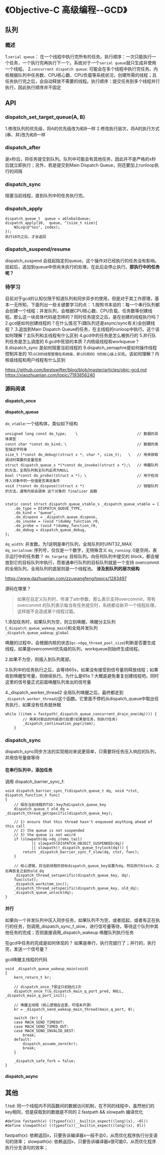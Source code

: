 # 《Objective-C 高级编程--GCD》

## 队列
### 概述
1.`serial queue`： 在一个线程中执行完所有的任务。执行顺序：一次只能执行一个任务，一个执行完再执行下一个。系统对于一个`serial queue`就只生成并使用一个线程。
2.`concurrent dispatch queue`: 可能会在多个线程中执行完任务。内核根据队列中任务数、CPU核心数、CPU负载等系统状况，创建所需的线程；且任务执行完之后，会自动释放不需要的线程。执行顺序：提交任务到多个线程并行执行，因此执行顺序并不固定

## API 
### dispatch_set_target_queue(A, B)
1.修改队列的优先级，将A的优先级改为和B一样
2.修改执行层次，将A的执行方式(串、并)改为和B一样

### dispatch_after
是x秒后，将任务提交到队列。队列中可能会有其他任务，因此并不是严格的x秒后就立即执行；另外，若是提交到Main Dispatch Queue，则还要加上runloop执行的间隔

### dispatch_sync
阻塞当前线程，直到队列中的任务执行完。

### dispatch_apply
```
dispatch_queue_t  queue = aGlobalQueue;
dispatch_apply(10,  queue, ^(size_t size){
    NSLog(@"%zu", index);
});
执行10次之后，才会返回
```

### dispatch_suspend/resume
dispatch_suspend 会挂起指定的queue，这个操作对已经执行的任务没有影响。挂起后，追加到queue中但尚未执行的处理，在此后会停止执行。**那执行中的任务呢？**

### 待学习
目前对于gcd的认知仅限于知道队列和同步异步的使用，但是对于其工作原理，基本一无所知，下面列出一些关键要学习的点：
1.按照书本说的：每一个串行队列都会创建一个线程；并发队列，会根据CPU核心数、CPU负载、任务数等创建线程。那么这一块具体代码是怎样的？同时任务提交之后，是在创建的线程执行吗？
2.gcd是如何创建线程的？在什么情况下(跟队列还是async/sync有关)会创建线程？
3.追加到Main Dispatch Queue的任务，在主线程的runloop中执行。这个该如何理解？主队列和主线程有什么区别
4.gcd中的任务是怎么被执行的
5.并行队列任务是怎么调度的
6.gcd中死锁的本质
7.内核级线程和workqueue？
8.dispatch_sync 是如何阻塞当前线程的
9.dispatch_semaphre是如何操作线程控制并发的
10.`GCD的线程管理在系统级，即iOS和OS X的核心级上实现`。该如何理解？内核级线程和用户线程有什么区别

https://github.com/bestswifter/blog/blob/master/articles/objc-gcd.md
https://xiaozhuanlan.com/topic/7193856240
### 源码阅读
#### dispatch_once

#### dispatch_queue
`do_vtable`:一个结构体，类似如下结构
```
unsigned long const do_type;    \                           // 数据的具体类型
const char *const do_kind; \                                // 数据的类型描述字符串
size_t (*const do_debug)(struct x *, char *, size_t);   \   // 用来获取调试时需要的变量信息
struct dispatch_queue_s *(*const do_invoke)(struct x *);\   // 唤醒队列的方法，全局队列和主队列此项为NULL
bool (*const do_probe)(struct x *); \                       // 用于检测传入对象中的一些值是否满足条件
void (*const do_dispose)(struct x *)                        // 销毁队列的方法，通常内部会调用 这个对象的 finalizer 函数


static const struct dispatch_queue_vtable_s _dispatch_queue_vtable = {
    .do_type = DISPATCH_QUEUE_TYPE,
    .do_kind = "queue",
    .do_dispose = _dispatch_queue_dispose,
    .do_invoke = (void *)dummy_function_r0,
    .do_probe = (void *)dummy_function_r0,
    .do_debug = dispatch_queue_debug,
};
```
`dq_width`: 并发数。为1说明是串行队列，全局队列时UINT32_MAX
`dq_serialnum`: 序列号，仅仅是一个数字，无特殊含义
`dq_running`: 0是空闲，表示运行中的任务数？
`do_targetq`: 目标队列。向任何队列中提交的 block，都会被放到它的目标队列中执行，而普通串行队列的目标队列就是一个支持 overcommit 的全局队列，全局队列的底层则是一个线程池。 **涉及到队列的层次结构**

https://www.dazhuanlan.com/zzuwangfeng/topics/1283497

源码在哪里？
>如果在自定义队列时，传递了attr参数，那么表示支持overcommit，带有overcommit 的队列表示每当有任务提交时，系统都会新开一个线程处理，这样就不会造成某个线程过载。

1.添加任务时，如果队列为空，则立刻唤醒。唤醒分主队列(`_dispatch_queue_wakeup_main`)和全局并发队列`_dispatch_queue_wakeup_global`

唤醒的过程中，会根据内核的状态(`qc->dgq_thread_pool_size`)判断是否要生成线程，如果是overcommit优先级的队列，workqueue则始终生成线程。

2.如果不为空，则插入到队列尾部。

3.队列中的任务执行之后，会等待65s，如果没有接受到信号量则释放线程；如果收到唤醒型号量，则继续执行。为什么是65s？大概是避免重复创建线程吧。同时这里的信号量正式前面唤醒队列发出的信号量

4._dispatch_worker_thread2
全局队列唤醒之后，最终都走到`_dispatch_worker_thread2`这个函数。它里面不停的从dispatch_queue中取出任务执行，如果没有任务就休眠
```
while ((item = fastpath(_dispatch_queue_concurrent_drain_one(dq)))) {
        // 用来对取出的内容进行处理(如果是任务，则执行任务)
        _dispatch_continuation_pop(item);
    }
```

### dispatch_sync
dispatch_sync同步方法的实现相对来说更简单，只需要将任务压入响应的队列，并用信号量做等待
#### 在串行队列中，添加任务
调用 dispatch_barrier_sync_f:
```
void dispatch_barrier_sync_f(dispatch_queue_t dq, void *ctxt, dispatch_function_t func)
{
    // 保存当前线程的TSD：key为dispatch_queue_key
    dispatch_queue_t old_dq = _dispatch_thread_getspecific(dispatch_queue_key);

    // 1) ensure that this thread hasn't enqueued anything ahead of this call
    // 2) the queue is not suspended
    // 3) the queue is not weird
    if (slowpath(dq->dq_items_tail)
            || slowpath(DISPATCH_OBJECT_SUSPENDED(dq))
            || slowpath(!_dispatch_queue_trylock(dq))) {
        return _dispatch_barrier_sync_f_slow(dq, ctxt, func);
    }

    // 核心逻辑，将当前线程的目标dispatch_queue_key设置为dq，然后执行block，之后再恢复之前的old_dq
    _dispatch_thread_setspecific(dispatch_queue_key, dq);
    func(ctxt);
    _dispatch_workitem_inc();
    _dispatch_thread_setspecific(dispatch_queue_key, old_dq);
    _dispatch_queue_unlock(dq);
}
```

#### 并行
如果向一个并发队列中压入同步任务，如果队列不为空，或者挂起，或者有正在执行的任务，则调用_dispatch_sync_f_slow，进行信号量等待，等待这个队列中其他任务的完成；否则直接调用_dispatch_wakeup 唤醒队列执行任务

在gcd中任务的完成是如何体现的？
如果是串行，执行完就行了；并行的，执行完，发送一个信号量？


gcd唤醒主线程的代码
```
void _dispatch_queue_wakeup_main(void)
{
    kern_return_t kr;
    
    // dispatch_once_f保证只初始化1次
    dispatch_once_f(&_dispatch_main_q_port_pred, NULL, _dispatch_main_q_port_init);
    
    // 唤醒主线程（核心逻辑在这里，可惜未开源）
    kr = _dispatch_send_wakeup_main_thread(main_q_port, 0);

    switch (kr) {
    case MACH_SEND_TIMEOUT:
    case MACH_SEND_TIMED_OUT:
    case MACH_SEND_INVALID_DEST:
        break;
    default:
        dispatch_assume_zero(kr);
        break;
    }

    _dispatch_safe_fork = false;
}
```

#### dispatch_async


## 其他
1.tsd: 同一个线程内不同函数间的数据访问机制，在不同的线程中，虽然他们的key相同，但是获取到的数据是不同的
2.fastpath && slowpath
编译优化
```
#define fastpath(x) ((typeof(x))__builtin_expect((long)(x), ~0l))
#define slowpath(x) ((typeof(x))__builtin_expect((long)(x), 0l))
```
fastpath(x): 依赖返回x，只要告诉编译器x一般不会0，从而优化程序执行分支语句的效率；
slowpath(x): 依赖返回x，只要告诉编译器x很可能0，从而优化程序执行分支语句的效率；
